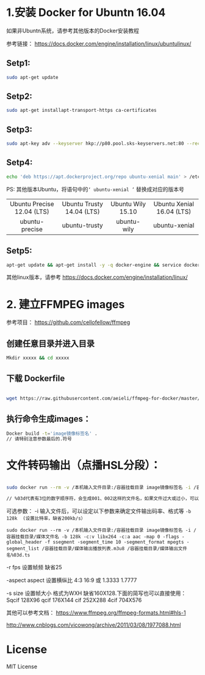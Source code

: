 

# 1.安装 Docker for Ubuntn 16.04

如果非Ubuntn系统，请参考其他版本的Docker安装教程

参考链接： https://docs.docker.com/engine/installation/linux/ubuntulinux/

## Setp1:

``` bash
sudo apt-get update

```

## Setp2:

```   bash
sudo apt-get installapt-transport-https ca-certificates
```

## Setp3:

``` bash
sudo apt-key adv --keyserver hkp://p80.pool.sks-keyservers.net:80 --recv-keys58118E89F3A912897C070ADBF76221572C52609D
```

## Setp4:

``` bash
echo 'deb https://apt.dockerproject.org/repo ubuntu-xenial main' > /etc/apt/sources.list.d/docker.list
```

PS: 其他版本Ubuntu，将语句中的<code>‘ ubuntu-xenial ’</code> 替换成对应的版本号

|        |        |       |       |
| :----: | :----:  |:----:  |:----:  |
| Ubuntu Precise 12.04 (LTS)| Ubuntu Trusty 14.04 (LTS)| Ubuntu Wily 15.10 | Ubuntu Xenial 16.04 (LTS) |
|ubuntu-precise |ubuntu-trusty | ubuntu-wily | ubuntu-xenial |

## Setp5:

```  bash
apt-get update && apt-get install -y -q docker-engine && service docker start

```

其他linux版本，请参考 https://docs.docker.com/engine/installation/linux/

# 2. 建立FFMPEG images 

参考项目： https://github.com/cellofellow/ffmpeg

## 创建任意目录并进入目录

``` bash
Mkdir xxxxx && cd xxxxx
```

## 下载 Dockerfile


``` bash

wget https://raw.githubusercontent.com/aeieli/ffmpeg-for-docker/master/Dockerfile

```

## 执行命令生成images：

``` bash
Docker build -t='image镜像标签名' .
// 请特别注意参数最后的.符号
```

# 文件转码输出（点播HSL分段）：

``` bash

sudo docker run --rm -v /本机输入文件目录:/容器挂载目录 image镜像标签名 -i /容器挂载目录/媒体文件名 -c:v libx264 -c:a aac -map 0 -flags -global_header -f ssegment -segment_time 10 -segment_format mpegts -segment_list /容器挂载目录/媒体输出播放列表.m3u8 /容器挂载目录/媒体输出文件名%03d.ts

// %03d代表有3位的数字顺序符，会生成001、002这样的文件名，如果文件过大或过小，可以自定义数字位数。


```
可选参数： -i 输入文件后，可以设定以下参数来确定文件输出码率、格式等
`-b 128k  (设置比特率，缺省200kb/s）`
```
sudo docker run --rm -v /本机输入文件目录:/容器挂载目录 image镜像标签名 -i /容器挂载目录/媒体文件名 -b 128k -c:v libx264 -c:a aac -map 0 -flags -global_header -f ssegment -segment_time 10 -segment_format mpegts -segment_list /容器挂载目录/媒体输出播放列表.m3u8 /容器挂载目录/媒体输出文件名%03d.ts

```

-r fps 设置帧频 缺省25

-aspect aspect 设置横纵比 4:3 16:9 或 1.3333 1.7777

-s size 设置帧大小 格式为WXH 缺省160X128.下面的简写也可以直接使用：Sqcif 128X96 qcif 176X144 cif 252X288 4cif 704X576 

其他可以参考文档： https://www.ffmpeg.org/ffmpeg-formats.html#hls-1

http://www.cnblogs.com/vicowong/archive/2011/03/08/1977088.html

# License

MIT License